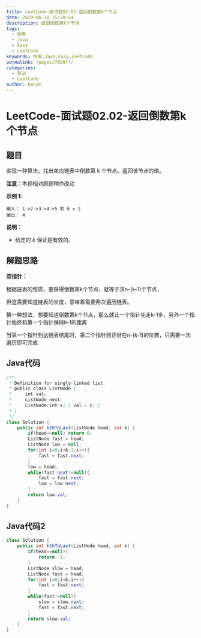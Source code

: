 ```yaml
---
title: LeetCode-面试题02.02-返回倒数第k个节点
date: 2020-06-10 15:28:54
description: 返回倒数第k个节点
tags: 
  - 链表
  - Java
  - Easy
  - LeetCode
keywords: 链表,Java,Easy,LeetCode
permalink: /pages/7899ff/
categories: 
  - 算法
  - LeetCode
author: benym
---
```


# LeetCode-面试题02.02-返回倒数第k个节点

## 题目

实现一种算法，找出单向链表中倒数第 k 个节点。返回该节点的值。

**注意**：本题相对原题稍作改动

 

**示例 1:**

```
输入： 1->2->3->4->5 和 k = 2
输出： 4
```

**说明：**

- 给定的 *k* 保证是有效的。

## 解题思路

**双指针：**

根据链表的性质，要获得倒数第k个节点，就等于求n-(k-1)个节点，

但这需要知道链表的长度，意味着需要两次遍历链表。

换一种想法，想要知道倒数第k个节点，那么就让一个指针先走k-1步，另外一个指针始终和第一个指针保持k-1的距离

当第一个指针到达链表结尾时，第二个指针则正好在n-(k-1)的位置，只需要一次遍历即可完成

## Java代码

```java
/**
 * Definition for singly-linked list.
 * public class ListNode {
 *     int val;
 *     ListNode next;
 *     ListNode(int x) { val = x; }
 * }
 */
class Solution {
    public int kthToLast(ListNode head, int k) {
        if(head==null) return 0;
        ListNode fast = head;
        ListNode low = null;
        for(int i=0;i<k-1;i++){
            fast = fast.next;
        }
        low = head;
        while(fast.next!=null){
            fast = fast.next;
            low = low.next;
        }
        return low.val;
    }
}
```

## Java代码2

```java
class Solution {
    public int kthToLast(ListNode head, int k) {
        if(head==null){
            return -1;
        }
        ListNode slow = head;
        ListNode fast = head;
        for(int i=0;i<k;i++){
            fast = fast.next;
        }
        while(fast!=null){
            slow = slow.next;
            fast = fast.next;
        }
        return slow.val;
    }
}
```

